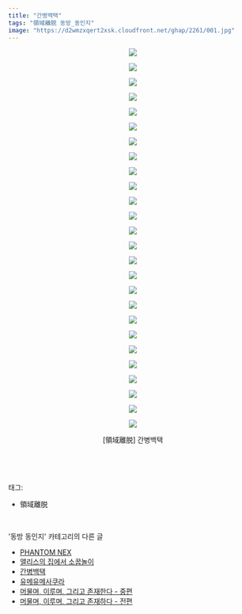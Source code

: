 ```yaml
---
title: "간병백택"
tags: "領域離脱 동방_동인지"
image: "https://d2wmzxqert2xsk.cloudfront.net/ghap/2261/001.jpg"
---
```

<div class="article">
<p style="text-align: center; clear: none; float: none;"><img src="{{ site.imgserver11 }}/ghap/2261/001.jpg"/></p>
<p style="text-align: center; clear: none; float: none;"><img src="{{ site.imgserver11 }}/ghap/2261/002.jpg"/></p>
<p style="text-align: center; clear: none; float: none;"><img src="{{ site.imgserver11 }}/ghap/2261/003.jpg"/></p>
<p style="text-align: center; clear: none; float: none;"><img src="{{ site.imgserver11 }}/ghap/2261/004.jpg"/></p>
<p style="text-align: center; clear: none; float: none;"><img src="{{ site.imgserver11 }}/ghap/2261/005.jpg"/></p>
<p style="text-align: center; clear: none; float: none;"><img src="{{ site.imgserver11 }}/ghap/2261/006.jpg"/></p>
<p style="text-align: center; clear: none; float: none;"><img src="{{ site.imgserver11 }}/ghap/2261/007.jpg"/></p>
<p style="text-align: center; clear: none; float: none;"><img src="{{ site.imgserver11 }}/ghap/2261/008.jpg"/></p>
<p style="text-align: center; clear: none; float: none;"><img src="{{ site.imgserver11 }}/ghap/2261/009.jpg"/></p>
<p style="text-align: center; clear: none; float: none;"><img src="{{ site.imgserver11 }}/ghap/2261/010.jpg"/></p>
<p style="text-align: center; clear: none; float: none;"><img src="{{ site.imgserver11 }}/ghap/2261/011.jpg"/></p>
<p style="text-align: center; clear: none; float: none;"><img src="{{ site.imgserver11 }}/ghap/2261/012.jpg"/></p>
<p style="text-align: center; clear: none; float: none;"><img src="{{ site.imgserver11 }}/ghap/2261/013.jpg"/></p>
<p style="text-align: center; clear: none; float: none;"><img src="{{ site.imgserver11 }}/ghap/2261/014.jpg"/></p>
<p style="text-align: center; clear: none; float: none;"><img src="{{ site.imgserver11 }}/ghap/2261/015.jpg"/></p>
<p style="text-align: center; clear: none; float: none;"><img src="{{ site.imgserver11 }}/ghap/2261/016.jpg"/></p>
<p style="text-align: center; clear: none; float: none;"><img src="{{ site.imgserver11 }}/ghap/2261/017.jpg"/></p>
<p style="text-align: center; clear: none; float: none;"><img src="{{ site.imgserver11 }}/ghap/2261/018.jpg"/></p>
<p style="text-align: center; clear: none; float: none;"><img src="{{ site.imgserver11 }}/ghap/2261/019.jpg"/></p>
<p style="text-align: center; clear: none; float: none;"><img src="{{ site.imgserver11 }}/ghap/2261/020.jpg"/></p>
<p style="text-align: center; clear: none; float: none;"><img src="{{ site.imgserver11 }}/ghap/2261/021.jpg"/></p>
<p style="text-align: center; clear: none; float: none;"><img src="{{ site.imgserver11 }}/ghap/2261/022.jpg"/></p>
<p style="text-align: center; clear: none; float: none;"><img src="{{ site.imgserver11 }}/ghap/2261/023.jpg"/></p>
<p style="text-align: center; clear: none; float: none;"><img src="{{ site.imgserver11 }}/ghap/2261/024.jpg"/></p>
<p style="text-align: center; clear: none; float: none;"><img src="{{ site.imgserver11 }}/ghap/2261/025.jpg"/></p>
<p style="text-align: center; clear: none; float: none;"><img src="{{ site.imgserver11 }}/ghap/2261/026.jpg"/></p>
<p style="text-align: center; clear: none; float: none;">[領域離脱] 간병백택</p>
<p><br/></p>
</div><br/>
<div class="tagTrail">
<p>태그: </p>
<ul>
<li>領域離脱</li>
</ul>
</div><br/>
<div class="another">
<p>'동방 동인지' 카테고리의 다른 글</p>
<ul>
<li><a href="/ghap_2263">PHANTOM NEX</a></li>
<li><a href="/ghap_2262">앨리스의 집에서 소꿉놀이</a></li>
<li><a href="/ghap_2261">간병백택</a></li>
<li><a href="/ghap_2259">유메유메사쿠라</a></li>
<li><a href="/ghap_2256">머물며, 이루며, 그리고 존재한다 - 중편</a></li>
<li><a href="/ghap_2255">머물며, 이루며, 그리고 존재하다 - 전편</a></li>
</ul>
</div><br/>
<div class="cb_module cb_fluid">
<div class="cb_wrt cb_profile">
</div><!-- commentList close -->
</div><br/>
